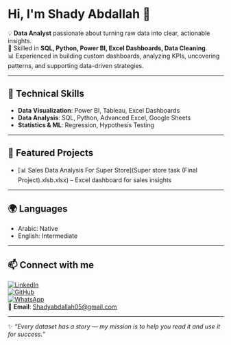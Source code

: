 # Hi, I'm Shady Abdallah 👋  

💡 **Data Analyst** passionate about turning raw data into clear, actionable insights.  
🎯 Skilled in **SQL, Python, Power BI, Excel Dashboards, Data Cleaning**.  
📊 Experienced in building custom dashboards, analyzing KPIs, uncovering patterns, and supporting data-driven strategies.  

---

## 🔧 Technical Skills
- **Data Visualization**: Power BI, Tableau, Excel Dashboards  
- **Data Analysis**: SQL, Python, Advanced Excel, Google Sheets  
- **Statistics & ML**: Regression, Hypothesis Testing

---

## 📂 Featured Projects
- [📊 Sales Data Analysis For Super Store](Super store task (Final Project).xlsb.xlsx) – Excel dashboard for sales insights  

---

## 🌍 Languages
- Arabic: Native  
- English: Intermediate  

---

## 📫 Connect with me
[![LinkedIn](https://img.shields.io/badge/LinkedIn-Profile-blue)](https://www.linkedin.com/in/shady-abdallah-658425297)  
[![GitHub](https://img.shields.io/badge/GitHub-Portfolio-black)](https://github.com/shady-abdallah)  
[![WhatsApp](https://img.shields.io/badge/WhatsApp-Chat-green)](https://wa.me/+201227273603)  
📧 **Email**: Shadyabdallah05@gmail.com  

---

✨ *“Every dataset has a story — my mission is to help you read it and use it for success.”*
